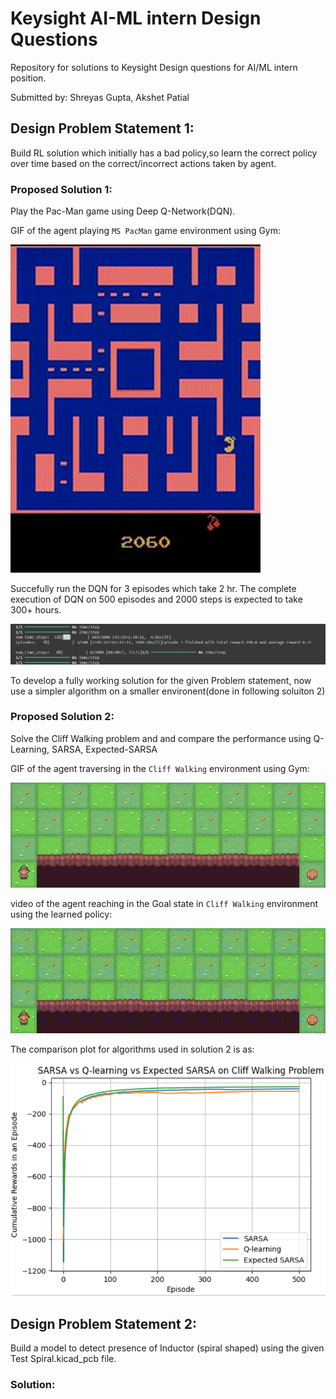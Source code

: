 # Keysight AI-ML intern Design Questions
Repository for solutions to Keysight Design questions for AI/ML intern position.

Submitted by: Shreyas Gupta, Akshet Patial

## Design Problem Statement 1: 
Build RL solution which initially has a bad policy,so learn the correct policy over time based on the correct/incorrect actions taken by agent.

### Proposed Solution 1:
Play the Pac-Man game using Deep Q-Network(DQN).

GIF of the agent playing `MS PacMan` game environment using Gym:

![Agent Playing](assets/pacman.gif)


Succefully run the DQN for 3 episodes which take 2 hr. The complete execution of DQN on 500 episodes and 2000 steps is expected to take 300+ hours.

![Agent Playing](assets/episode.png)

To develop a fully working solution for the given Problem statement, now use a simpler algorithm on a smaller environent(done in following soluiton 2)

### Proposed Solution 2:
Solve the Cliff Walking problem and and compare the performance using Q-Learning, SARSA, Expected-SARSA

GIF of the agent traversing in the `Cliff Walking` environment using Gym:

![Agent Playing](assets/cliffwalking.gif)


video of the agent reaching in the Goal state in `Cliff Walking` environment using the learned policy:

![Agent Playing](assets/episode548.gif)


The comparison plot for algorithms used in solution 2 is as:

![Agent Playing](assets/plot.png)

## Design Problem Statement 2:
Build a model to detect presence of Inductor (spiral shaped) using the given Test Spiral.kicad_pcb file.

### Solution:

